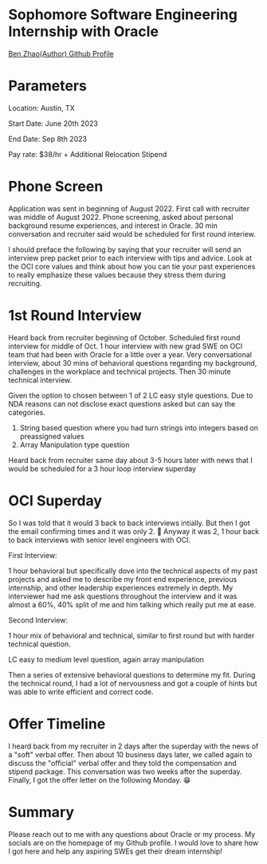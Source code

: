 # Sophomore Software Engineering Internship with Oracle
[Ben Zhao(Author) Github Profile](https://github.com/bzhao-1)

# Parameters

Location: Austin, TX

Start Date: June 20th 2023

End Date: Sep 8th 2023 

Pay rate: $38/hr + Additional Relocation Stipend


# Phone Screen
Application was sent in beginning of August 2022. First call with recruiter was middle of August 2022. Phone screening, asked about personal background
resume experiences, and interest in Oracle. 30 min conversation and recruiter said would be scheduled for first round interiew.

I should preface the following by saying that your recruiter will send an interview prep packet prior to each interview with tips and advice. Look at the 
OCI core values and think about how you can tie your past experiences to really emphasize these values because they stress them during recruiting. 

# 1st Round Interview
Heard back from recruiter beginning of October. Scheduled first round interview for middle of Oct. 1 hour interview with new grad SWE on OCI team that had
been with Oracle for a little over a year. Very conversational interview, about 30 mins of behavioral questions regarding my background, challenges in the 
workplace and technical projects. Then 30 minute technical interview.

Given the option to chosen between 1 of 2 LC easy style questions. Due to NDA reasons can not disclose exact questions asked but can say the categories.

1) String based question where you had turn strings into integers based on preassigned values
2) Array Manipulation type question

Heard back from recruiter same day about 3-5 hours later with news that I would be scheduled for a 3 hour loop interview superday

# OCI Superday

So I was told that it would 3 back to back interviews intially. But then I got the email confirming times and it was only 2. 🫡 Anyway it was 2, 1 hour
back to back interviews with senior level engineers with OCI. 

First Interview:

1 hour behavioral but specifically dove into the technical aspects of my past projects and asked me to describe my front end experience, previous internship, 
and other leadership experiences extremely in depth. My interviewer had me ask questions throughout the interview and it was almost a 60%, 40% split of me
and him talking which really put me at ease. 

Second Interview:

1 hour mix of behavioral and technical, similar to first round but with harder technical question.

LC easy to medium level question, again array manipulation

Then a series of extensive behavioral questions to determine my fit. During the technical round, I had a lot of nervousness and got a couple of hints 
but was able to write efficient and correct code. 

# Offer Timeline

I heard back from my recruiter in 2 days after the superday with the news of a "soft" verbal offer. Then about 10 business days later, we called again to
discuss the "official" verbal offer and they told the compensation and stipend package. This conversation was two weeks after the superday. Finally, 
I got the offer letter on the following Monday. 😁

# Summary
Please reach out to me with any questions about Oracle or my process. My socials are on the homepage of my Github profile. 
I would love to share how I got here and help any aspiring SWEs get their dream internship!








